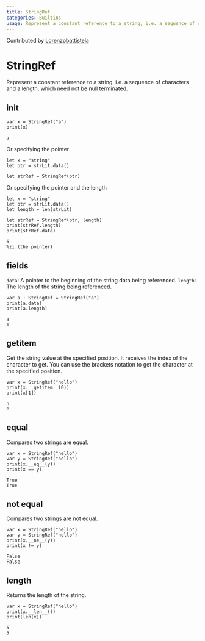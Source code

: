```yaml
---
title: StringRef
categories: Builtins
usage: Represent a constant reference to a string, i.e. a sequence of characters and a length, which need not be null terminated.
---
```


Contributed by [Lorenzobattistela](https://github.com/Lorenzobattistela)

# StringRef

Represent a constant reference to a string, i.e. a sequence of characters and a length, which need not be null terminated.

## init

```mojo
var x = StringRef("a")
print(x)
```

    a

Or specifying the pointer

```mojo
let x = "string"
let ptr = strLit.data()
​
let strRef = StringRef(ptr)
```

Or specifying the pointer and the length

```mojo
let x = "string"
let ptr = strLit.data()
let length = len(strLit)

let strRef = StringRef(ptr, length)
print(strRef.length)
print(strRef.data)
```

    6
    %zi (the pointer)

## fields

`data`: A pointer to the beginning of the string data being referenced.
`length`: The length of the string being referenced.

```mojo
var a : StringRef = StringRef("a")
print(a.data)
print(a.length)
```

    a
    1


## getitem

Get the string value at the specified position. It receives the index of the character to get. You can use the brackets notation to get the character at the specified position.

```mojo
var x = StringRef("hello")
print(x.__getitem__(0))
print(x[1])
```

    h
    e


## equal

Compares two strings are equal.

```mojo
var x = StringRef("hello")
var y = StringRef("hello")
print(x.__eq__(y))
print(x == y)
```

    True
    True


## not equal

Compares two strings are not equal.

```mojo
var x = StringRef("hello")
var y = StringRef("hello")
print(x.__ne__(y))
print(x != y)
```

    False
    False


## length

Returns the length of the string.

```mojo
var x = StringRef("hello")
print(x.__len__())
print(len(x))
```

    5
    5
